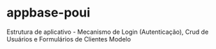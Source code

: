 # appbase-poui
Estrutura de aplicativo - Mecanismo de Login (Autenticação), Crud de Usuários e Formulários de Clientes Modelo
